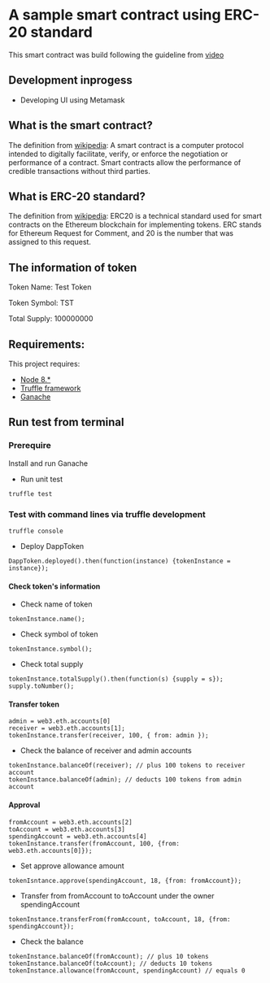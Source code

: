 # A sample smart contract using ERC-20 standard

This smart contract was build following the guideline from [video](https://www.youtube.com/watch?v=XdKv5uwEk5A&t=20732s)

## Development inprogess
- Developing UI using Metamask

## What is the smart contract?
The definition from [wikipedia](https://en.wikipedia.org/wiki/Smart_contract): A smart contract is a computer protocol intended to digitally facilitate, verify, or enforce the negotiation or performance of a contract. Smart contracts allow the performance of credible transactions without third parties.

## What is ERC-20 standard?
The definition from [wikipedia](https://en.wikipedia.org/wiki/ERC20): ERC20 is a technical standard used for smart contracts on the Ethereum blockchain for implementing tokens. ERC stands for Ethereum Request for Comment, and 20 is the number that was assigned to this request.

## The information of token

Token Name: Test Token

Token Symbol: TST

Total Supply: 100000000

## Requirements:

This project requires:

- [Node 8.*](https://nodejs.org/en/)
- [Truffle framework](https://truffleframework.com/)
- [Ganache](https://truffleframework.com/ganache)

## Run test from terminal

### Prerequire

Install and run Ganache

- Run unit test

```
truffle test
```

### Test with command lines via truffle development

```
truffle console
```

- Deploy DappToken

```
DappToken.deployed().then(function(instance) {tokenInstance = instance});
```

#### Check token's information

- Check name of token
```
tokenInstance.name();
```

- Check symbol of token

```
tokenInstance.symbol();
```

- Check total supply

```
tokenInstance.totalSupply().then(function(s) {supply = s});
supply.toNumber();
```

#### Transfer token

```
admin = web3.eth.accounts[0]
receiver = web3.eth.accounts[1];
tokenInstance.transfer(receiver, 100, { from: admin });
```

- Check the balance of receiver and admin accounts

```
tokenInstance.balanceOf(receiver); // plus 100 tokens to receiver account
tokenInstance.balanceOf(admin); // deducts 100 tokens from admin account
```

#### Approval

```
fromAccount = web3.eth.accounts[2]
toAccount = web3.eth.accounts[3]
spendingAccount = web3.eth.accounts[4]
tokenInstance.transfer(fromAccount, 100, {from: web3.eth.accounts[0]});
```

- Set approve allowance amount

```
tokenIsntance.approve(spendingAccount, 18, {from: fromAccount});
```
- Transfer from fromAccount to toAccount under the owner spendingAccount

```
tokenInstance.transferFrom(fromAccount, toAccount, 18, {from: spendingAccount});
```

- Check the balance

```
tokenInstance.balanceOf(fromAccount); // plus 10 tokens
tokenInstance.balanceOf(toAccount); // deducts 10 tokens
tokenInstance.allowance(fromAccount, spendingAccount) // equals 0
```